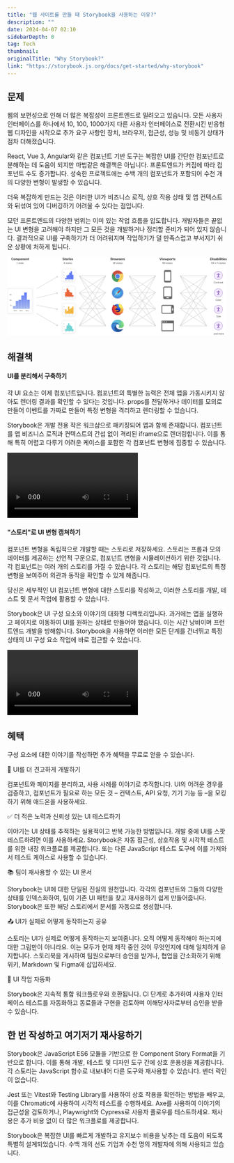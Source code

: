```yaml
---
title: "웹 사이트를 만들 때 Storybook을 사용하는 이유?"
description: ""
date: 2024-04-07 02:10
sidebarDepth: 0
tag: Tech
thumbnail:
originalTitle: "Why Storybook?"
link: "https://storybook.js.org/docs/get-started/why-storybook"
---
```


## 문제

웹의 보편성으로 인해 더 많은 복잡성이 프론트엔드로 밀려오고 있습니다. 모든 사용자 인터페이스를 하나에서 10, 100, 1000가지 다른 사용자 인터페이스로 전환시킨 반응형 웹 디자인을 시작으로 추가 요구 사항인 장치, 브라우저, 접근성, 성능 및 비동기 상태가 점차 더해졌습니다.

React, Vue 3, Angular와 같은 컴포넌트 기반 도구는 복잡한 UI를 간단한 컴포넌트로 분해하는 데 도움이 되지만 마법같은 해결책은 아닙니다. 프론트엔드가 커짐에 따라 컴포넌트 수도 증가합니다. 성숙한 프로젝트에는 수백 개의 컴포넌트가 포함되어 수천 개의 다양한 변형이 발생할 수 있습니다.

더욱 복잡하게 만드는 것은 이러한 UI가 비즈니스 로직, 상호 작용 상태 및 앱 컨텍스트와 뒤섞여 있어 디버깅하기 어려울 수 있다는 점입니다.

모던 프론트엔드의 다양한 범위는 이미 있는 작업 흐름을 압도합니다. 개발자들은 끝없는 UI 변형을 고려해야 하지만 그 모든 것을 개발하거나 정리할 준비가 되어 있지 않습니다. 결과적으로 UI를 구축하기가 더 어려워지며 작업하기가 덜 만족스럽고 부서지기 쉬운 상황에 처하게 됩니다.

![이미지](./img/WhyStorybook_0.png)

## 해결책

#### UI를 분리해서 구축하기

각 UI 요소는 이제 컴포넌트입니다. 컴포넌트의 특별한 능력은 전체 앱을 가동시키지 않아도 렌더링 결과를 확인할 수 있다는 것입니다. props를 전달하거나 데이터를 모의로 만들어 이벤트를 가짜로 만들어 특정 변형을 격리하고 렌더링할 수 있습니다.

Storybook은 개발 전용 작은 워크샵으로 패키징되어 앱과 함께 존재합니다. 컴포넌트를 앱 비즈니스 로직과 컨텍스트의 간섭 없이 격리된 iframe으로 렌더링합니다. 이를 통해 특히 어렵고 다루기 어려운 케이스를 포함한 각 컴포넌트 변형에 집중할 수 있습니다.

<video autoplay playsinline loop>
  <source src="@source/docs/Tech/2024-04-07-WhyStorybook/img/WhyStorybook_0.mp4" type="video/mp4">
</video>

#### "스토리"로 UI 변형 캡쳐하기

컴포넌트 변형을 독립적으로 개발할 때는 스토리로 저장하세요. 스토리는 프롭과 모의 데이터를 제공하는 선언적 구문으로, 컴포넌트 변형을 시뮬레이션하기 위한 것입니다. 각 컴포넌트는 여러 개의 스토리를 가질 수 있습니다. 각 스토리는 해당 컴포넌트의 특정 변형을 보여주어 외관과 동작을 확인할 수 있게 해줍니다.

당신은 세부적인 UI 컴포넌트 변형에 대한 스토리를 작성하고, 이러한 스토리를 개발, 테스트 및 문서 작업에 활용할 수 있습니다.

Storybook은 UI 구성 요소와 이야기의 대화형 디렉토리입니다. 과거에는 앱을 실행하고 페이지로 이동하여 UI를 원하는 상태로 만들어야 했습니다. 이는 시간 낭비이며 프런트엔드 개발을 방해합니다. Storybook을 사용하면 이러한 모든 단계를 건너뛰고 특정 상태의 UI 구성 요소 작업에 바로 접근할 수 있습니다.

<video autoplay playsinline loop>
  <source src="@source/docs/Tech/2024-04-07-WhyStorybook/img/WhyStorybook_1.mp4" type="video/mp4">
</video>

## 혜택

구성 요소에 대한 이야기를 작성하면 추가 혜택을 무료로 얻을 수 있습니다.

📝 UI를 더 견고하게 개발하기

컴포넌트와 페이지를 분리하고, 사용 사례를 이야기로 추적합니다. UI의 어려운 경우를 검증하고, 컴포넌트가 필요로 하는 모든 것 – 컨텍스트, API 요청, 기기 기능 등 –을 모킹하기 위해 애드온을 사용하세요.

✅ 더 적은 노력과 신뢰성 있는 UI 테스트하기

이야기는 UI 상태를 추적하는 실용적이고 반복 가능한 방법입니다. 개발 중에 UI를 스팟 테스트하려면 이를 사용하세요. Storybook은 자동 접근성, 상호작용 및 시각적 테스트를 위한 내장 워크플로를 제공합니다. 또는 다른 JavaScript 테스트 도구에 이를 가져와서 테스트 케이스로 사용할 수 있습니다.

📚 팀이 재사용할 수 있는 UI 문서

Storybook는 UI에 대한 단일된 진실의 원천입니다. 각각의 컴포넌트와 그들의 다양한 상태를 인덱스화하여, 팀이 기존 UI 패턴을 찾고 재사용하기 쉽게 만들어줍니다. Storybook은 또한 해당 스토리에서 문서를 자동으로 생성합니다.

📤 UI가 실제로 어떻게 동작하는지 공유

스토리는 UI가 실제로 어떻게 동작하는지 보여줍니다. 오직 어떻게 동작해야 하는지에 대한 그림만이 아니라요. 이는 모두가 현재 제작 중인 것이 무엇인지에 대해 일치하게 유지합니다. 스토리북을 게시하여 팀원으로부터 승인을 받거나, 협업을 간소화하기 위해 위키, Markdown 및 Figma에 삽입하세요.

🚦 UI 작업 자동화

Storybook은 지속적 통합 워크플로우와 호환됩니다. CI 단계로 추가하여 사용자 인터페이스 테스트를 자동화하고 동료들과 구현을 검토하며 이해당사자로부터 승인을 받을 수 있습니다.

## 한 번 작성하고 여기저기 재사용하기

Storybook은 JavaScript ES6 모듈을 기반으로 한 Component Story Format을 기반으로 합니다. 이를 통해 개발, 테스트 및 디자인 도구 간에 상호 운용성을 제공합니다. 각 스토리는 JavaScript 함수로 내보내어 다른 도구와 재사용할 수 있습니다. 벤더 락인이 없습니다.

Jest 또는 Vitest와 Testing Library를 사용하여 상호 작용을 확인하는 방법을 배우고, 이를 Chromatic에 사용하여 시각적 테스트를 수행하세요. Axe를 사용하여 이야기의 접근성을 검토하거나, Playwright와 Cypress로 사용자 플로우를 테스트하세요. 재사용은 추가 비용 없이 더 많은 워크플로를 제공합니다.

Storybook은 복잡한 UI를 빠르게 개발하고 유지보수 비용을 낮추는 데 도움이 되도록 특별히 설계되었습니다. 수백 개의 선도 기업과 수천 명의 개발자에 의해 사용되고 있습니다.
